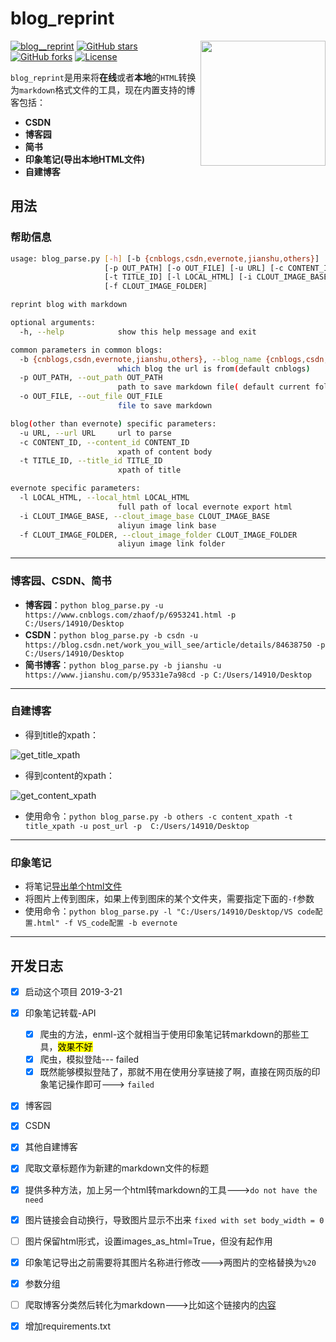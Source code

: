 # blog_reprint

<img src = "https://showteeth.oss-cn-beijing.aliyuncs.com/blog_img/blog_reprint_logo.png" align = "right" width = "200"/>

[![blog__reprint](https://img.shields.io/badge/showteeth-blog__reprint-yellow)](https://github.com/showteeth/blog_reprint)
[![GitHub stars](https://img.shields.io/github/stars/showteeth/blog_reprint)](https://github.com/showteeth/blog_reprint)
[![GitHub forks](https://img.shields.io/github/forks/showteeth/blog_reprint)](https://github.com/showteeth/blog_reprint/network)
[![License](https://img.shields.io/github/license/showteeth/blog_reprint?label=license)](https://opensource.org/licenses/MIT)

`blog_reprint`是用来将**在线**或者**本地**的`HTML`转换为`markdown`格式文件的工具，现在内置支持的博客包括：
* **CSDN**
* **博客园**
* **简书**
* **印象笔记(导出本地HTML文件)**
* **自建博客**

## 用法

### 帮助信息
```bash
usage: blog_parse.py [-h] [-b {cnblogs,csdn,evernote,jianshu,others}]
                     [-p OUT_PATH] [-o OUT_FILE] [-u URL] [-c CONTENT_ID]
                     [-t TITLE_ID] [-l LOCAL_HTML] [-i CLOUT_IMAGE_BASE]
                     [-f CLOUT_IMAGE_FOLDER]

reprint blog with markdown

optional arguments:
  -h, --help            show this help message and exit

common parameters in common blogs:
  -b {cnblogs,csdn,evernote,jianshu,others}, --blog_name {cnblogs,csdn,evernote,jianshu,others}
                        which blog the url is from(default cnblogs)
  -p OUT_PATH, --out_path OUT_PATH
                        path to save markdown file( default current folder)
  -o OUT_FILE, --out_file OUT_FILE
                        file to save markdown

blog(other than evernote) specific parameters:
  -u URL, --url URL     url to parse
  -c CONTENT_ID, --content_id CONTENT_ID
                        xpath of content body
  -t TITLE_ID, --title_id TITLE_ID
                        xpath of title

evernote specific parameters:
  -l LOCAL_HTML, --local_html LOCAL_HTML
                        full path of local evernote export html
  -i CLOUT_IMAGE_BASE, --clout_image_base CLOUT_IMAGE_BASE
                        aliyun image link base
  -f CLOUT_IMAGE_FOLDER, --clout_image_folder CLOUT_IMAGE_FOLDER
                        aliyun image link folder
```

<hr />

### 博客园、CSDN、简书
* **博客园**：`python blog_parse.py -u https://www.cnblogs.com/zhaof/p/6953241.html -p C:/Users/14910/Desktop`
* **CSDN**：`python blog_parse.py -b csdn -u https://blog.csdn.net/work_you_will_see/article/details/84638750 -p C:/Users/14910/Desktop`
* **简书博客**：`python blog_parse.py -b jianshu -u https://www.jianshu.com/p/95331e7a98cd -p C:/Users/14910/Desktop`

<hr />

### 自建博客
* 得到title的xpath：

![get_title_xpath](https://showteeth.oss-cn-beijing.aliyuncs.com/blog_img/get_title_xpath.png)

* 得到content的xpath：

![get_content_xpath](https://showteeth.oss-cn-beijing.aliyuncs.com/blog_img/get_content_xpath.png)

* 使用命令：`python blog_parse.py -b others -c content_xpath -t title_xpath -u post_url -p  C:/Users/14910/Desktop`

<hr />

### 印象笔记
* 将笔记[导出单个html文件](https://help.evernote.com/hc/sr-me/articles/213420097-%E5%8D%B0%E8%B1%A1%E7%AC%94%E8%AE%B0%E5%A6%82%E4%BD%95%E5%AF%BC%E5%87%BA%E5%AF%BC%E5%85%A5%E7%AC%94%E8%AE%B0-)
* 将图片上传到图床，如果上传到图床的某个文件夹，需要指定下面的`-f`参数
* 使用命令：`python blog_parse.py -l "C:/Users/14910/Desktop/VS code配置.html" -f VS_code配置 -b evernote`

<hr />

## 开发日志
- [x] 启动这个项目 2019-3-21
- [x] 印象笔记转载-API
  - [x] 爬虫的方法，enml-这个就相当于使用印象笔记转markdown的那些工具，<mark>效果不好</mark>
  - [x] 爬虫，模拟登陆--- failed
  - [x] 既然能够模拟登陆了，那就不用在使用分享链接了啊，直接在网页版的印象笔记操作即可---> `failed`
- [x] 博客园
- [x] CSDN
- [x] 其他自建博客
- [x] 爬取文章标题作为新建的markdown文件的标题
- [x] 提供多种方法，加上另一个html转markdown的工具--->`do not have the need`
- [x] 图片链接会自动换行，导致图片显示不出来 `fixed with set body_width = 0`
- [ ] 图片保留html形式，设置images_as_html=True，但没有起作用

- [x] 印象笔记导出之前需要将其图片名称进行修改--->两图片的空格替换为`%20`
- [x] 参数分组
- [ ] 爬取博客分类然后转化为markdown--->比如这个链接内的[内容](http://rvdsd.top/categories/%E7%94%9F%E7%89%A9%E7%BB%9F%E8%AE%A1/)
- [x] 增加requirements.txt
